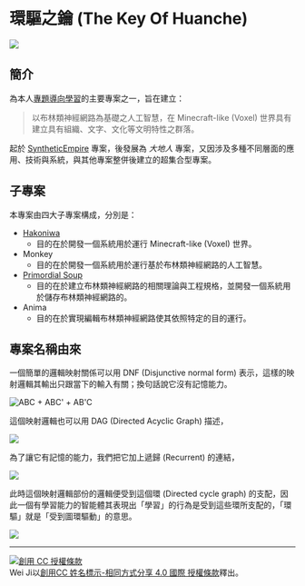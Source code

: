 # 環驅之鑰 (The Key Of Huanche)

![](#環驅之鑰_hero.svg)

## 簡介

為本人[專題導向學習](https://en.wikipedia.org/wiki/Project-based_learning)的主要專案之一，旨在建立：
> 以布林類神經網路為基礎之人工智慧，在 Minecraft-like (Voxel) 世界具有建立具有組織、文字、文化等文明特性之群落。

起於 [SyntheticEmpire](#Project:SyntheticEmpire) 專案，後發展為 *大地人* 專案，又因涉及多種不同層面的應用、技術與系統，與其他專案整併後建立的超集合型專案。

## 子專案

本專案由四大子專案構成，分別是：
- [Hakoniwa](#Project:Hakoniwa)
    - 目的在於開發一個系統用於運行 Minecraft-like (Voxel) 世界。
- Monkey
    - 目的在於開發一個系統用於運行基於布林類神經網路的人工智慧。
- [Primordial Soup](<#Project:Primordial Soup>)
    - 目的在於建立布林類神經網路的相關理論與工程規格，並開發一個系統用於儲存布林類神經網路的。
- Anima
    - 目的在於實現編輯布林類神經網路使其依照特定的目的運行。

## 專案名稱由來

一個簡單的邏輯映射關係可以用 DNF (Disjunctive normal form) 表示，這樣的映射邏輯其輸出只跟當下的輸入有關；換句話說它沒有記憶能力。

![ABC + ABC' + AB'C](#simple_dnf.svg)

這個映射邏輯也可以用 DAG (Directed Acyclic Graph) 描述，

![](#simple_dag.svg)

為了讓它有記憶的能力，我們把它加上遞歸 (Recurrent) 的連結，

![](#simple_dag_recurrent.svg)

此時這個映射邏輯部份的邏輯便受到這個環 (Directed cycle graph) 的支配，因此一個有學習能力的智能體其表現出「學習」的行為是受到這些環所支配的，「環驅」就是「受到圖環驅動」的意思。

![](#simple_dcg.svg)

---

[![創用 CC 授權條款](https://i.creativecommons.org/l/by-sa/4.0/88x31.png)](http://creativecommons.org/licenses/by-sa/4.0/)  
Wei Ji以[創用CC 姓名標示-相同方式分享 4.0 國際 授權條款](http://creativecommons.org/licenses/by-sa/4.0/)釋出。